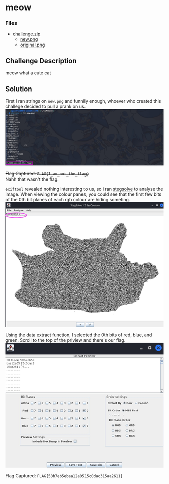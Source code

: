 # meow

### Files
- [challenge.zip](challenge.zip)
    - [new.png](original.png)
    - [original.png](original.png)

## Challenge Description

meow what a cute cat

## Solution

First I ran strings on `new.png` and funnily enough, whoever who created this challege decided to pull a prank on us.  
![screenshot1](assets/screenshot1.jpg)

~~Flag Captured: `FLAG{I_am_not_the_flag}`~~  
Nahh that wasn't the flag.

`exiftool` revealed nothing interesting to us, so i ran [stegsolve](https://github.com/zardus/ctf-tools/blob/master/stegsolve/install) to analyse the image. When viewing the colour panes, you could see that the first few bits of the 0th bit planes of each rgb colour are hiding someting.  
![screenshot2](assets/screenshot2.jpg)

Using the data extract function, I selected the 0th bits of red, blue, and green. Scroll to the top of the priview and there's our flag.  
![screenshot3](assets/screenshot3.jpg)

Flag Captured: `FLAG{58b7eb5ebaa12a0515c0dac315aa2611}`
